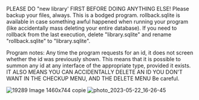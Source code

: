 PLEASE DO "new library' FIRST BEFORE DOING ANYTHING ELSE!
Please backup your files, always. This is a bodged program.
rollback.sqlite is available in case something awful happened when running your program (like accidentally mass deleting your entire database).
If you need to rollback from the last execution, delete "library.sqlite" and rename "rollback.sqlite" to "library.sqlite".

Program notes:
Any time the program requests for an id, it does not screen whether the id was previously shown.
This means that it is possible to summon any id at any interface of the appropriate type, provided it exists.
IT ALSO MEANS YOU CAN ACCIDENTALLY DELETE AN ID YOU DON'T WANT IN THE CHECKUP MENU, AND THE DELETE MENU
Be careful.

![19289 Image 1460x744 copie](https://github.com/eileenthg/hobby_portfolio/assets/40307498/187f062f-be42-4b29-8854-584922b9d926)
![photo_2023-05-22_16-26-45](https://github.com/eileenthg/hobby_portfolio/assets/40307498/76d0b3a1-04c5-4a6b-ad6b-51d32408f263)
